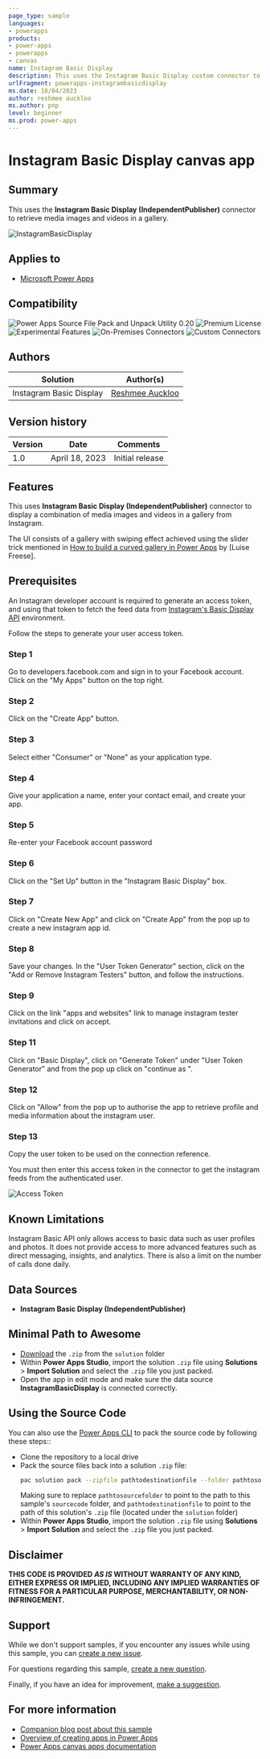 ```yaml
---
page_type: sample
languages:
- powerapps
products:
- power-apps
- powerapps
- canvas
name: Instagram Basic Display
description: This uses the Instagram Basic Display custom connector to the Instagram Basic Display to display instagram a combination of media images and videos in a gallery.
urlFragment: powerapps-instagrambasicdisplay
ms.date: 18/04/2023
author: reshmee auckloo
ms.author: pnp
level: beginner
ms.prod: power-apps
---
```



# Instagram Basic Display canvas app

## Summary

This uses the **Instagram Basic Display (IndependentPublisher)** connector to retrieve media images and videos in a gallery.

![InstagramBasicDisplay](./assets/preview.png)  

## Applies to

* [Microsoft Power Apps](https://docs.microsoft.com/powerapps/)

## Compatibility

![Power Apps Source File Pack and Unpack Utility 0.20](https://img.shields.io/badge/Packing%20Tool-0.20-green.svg)
![Premium License](https://img.shields.io/badge/Premium%20License-Not%20Required-green.svg "Premium Power Apps license not required")
![Experimental Features](https://img.shields.io/badge/Experimental%20Features-No-green.svg "Does not rely on experimental features")
![On-Premises Connectors](https://img.shields.io/badge/On--Premises%20Connectors-No-green.svg "Does not use on-premise connectors")
![Custom Connectors](https://img.shields.io/badge/Custom%20Connectors-Not%20Required-green.svg "Does not use custom connectors")

## Authors

Solution|Author(s)
--------|---------
Instagram Basic Display | [Reshmee Auckloo](https://github.com/reshmee011) 

## Version history

Version|Date|Comments
-------|----|--------
1.0|April 18, 2023|Initial release

## Features

This uses **Instagram Basic Display (IndependentPublisher)** connector to display a combination of media images and videos in a gallery from Instagram.

The UI consists of a gallery with swiping effect achieved using the slider trick mentioned in [How to build a curved gallery in Power Apps](https://www.m365princess.com/blogs/build-curved-gallery-power-apps/) by [Luise Freese]. 

## Prerequisites

An Instagram developer account is required to generate an access token, and using that token to fetch the feed data from [Instagram's Basic Display API](https://developers.facebook.com/docs/instagram-basic-display-api/overview#instagram-user-access-tokens) environment.

Follow the steps to generate your user access token.

### Step 1

Go to developers.facebook.com and sign in to your Facebook account. Click on the "My Apps" button on the top right.

### Step 2

Click on the "Create App" button.

### Step 3

Select either "Consumer" or "None" as your application type.

### Step 4

Give your application a name, enter your contact email, and create your app.

### Step 5

Re-enter your Facebook account password

### Step 6

Click on the "Set Up" button in the "Instagram Basic Display" box.

### Step 7

Click on "Create New App" and click on "Create App" from the pop up to create a new instagram app id.

### Step 8

Save your changes. In the "User Token Generator" section, click on the "Add or Remove Instagram Testers" button, and follow the instructions.

### Step 9

Click on the link "apps and websites" link to manage instagram tester invitations and click on accept.

### Step 11

Click on "Basic Display", click on "Generate Token" under "User Token Generator" and from the pop up click on "continue as <testername>".

### Step 12

Click on "Allow" from the pop up to authorise the app to retrieve profile and media information about the instagram user.

### Step 13

Copy the user token to be used on the connection reference.

You must then enter this access token in the connector to get the instagram feeds from the authenticated user.

![Access Token](assets/AccessToken.png)

## Known Limitations
Instagram Basic API only allows access to basic data such as user profiles and photos. It does not provide access to more advanced features such as direct messaging, insights, and analytics.
There is also a limit on the number of calls done daily.


## Data Sources

* **Instagram Basic Display (IndependentPublisher)**

## Minimal Path to Awesome

* [Download](./solution/InstagramBasicDisplay_1_0_0_2.zip) the `.zip` from the `solution` folder
* Within **Power Apps Studio**, import the solution `.zip` file using **Solutions** > **Import Solution** and select the `.zip` file you just packed.
* Open the app in edit mode and make sure the data source **InstagramBasicDisplay** is connected correctly.

## Using the Source Code

You can also use the [Power Apps CLI](https://docs.microsoft.com/powerapps/developer/data-platform/powerapps-cli) to pack the source code by following these steps::

* Clone the repository to a local drive
* Pack the source files back into a solution `.zip` file:
  ```bash
  pac solution pack --zipfile pathtodestinationfile --folder pathtosourcefolder --processCanvasApps
  ```
  Making sure to replace `pathtosourcefolder` to point to the path to this sample's `sourcecode` folder, and `pathtodestinationfile` to point to the path of this solution's `.zip` file (located under the `solution` folder)
* Within **Power Apps Studio**, import the solution `.zip` file using **Solutions** > **Import Solution** and select the `.zip` file you just packed.


## Disclaimer

**THIS CODE IS PROVIDED *AS IS* WITHOUT WARRANTY OF ANY KIND, EITHER EXPRESS OR IMPLIED, INCLUDING ANY IMPLIED WARRANTIES OF FITNESS FOR A PARTICULAR PURPOSE, MERCHANTABILITY, OR NON-INFRINGEMENT.**

## Support

While we don't support samples, if you encounter any issues while using this sample, you can [create a new issue](https://github.com/pnp/powerapps-samples/issues/new?assignees=&labels=Needs%3A+Triage+%3Amag%3A%2Ctype%3Abug-suspected&template=bug-report.yml&sample=expandable-navigation&authors=@luisefreese&title=expandable-navigation%20-%20).

For questions regarding this sample, [create a new question](https://github.com/pnp/powerapps-samples/issues/new?assignees=&labels=Needs%3A+Triage+%3Amag%3A%2Ctype%3Abug-suspected&template=question.yml&sample=expandable-navigation&authors=@luisefreese&title=expandable-navigation%20-%20).

Finally, if you have an idea for improvement, [make a suggestion](https://github.com/pnp/powerapps-samples/issues/new?assignees=&labels=Needs%3A+Triage+%3Amag%3A%2Ctype%3Abug-suspected&template=suggestion.yml&sample=expandable-navigation&authors=@luisefreese&title=expandable-navigation%20-%20).

## For more information

* [Companion blog post about this sample](https://www.m365princess.com/blogs/build-powerapps-progressbar-component/)
* [Overview of creating apps in Power Apps](https://docs.microsoft.com/powerapps/maker/)
* [Power Apps canvas apps documentation](https://docs.microsoft.com/powerapps/maker/canvas-apps/)

